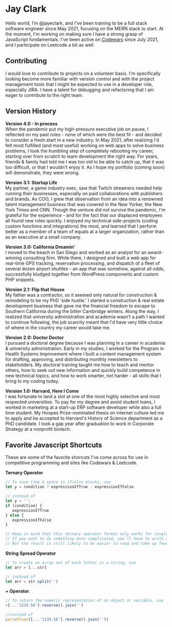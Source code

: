 # Jay Clark

Hello world, I’m @jayeclark, and I've been training to be a full stack software engineer since May 2021, focusing on the MERN stack to start. At the moment, I'm working on making sure I have a strong grasp of JavaScript fundamentals. I've been active on [Codewars](https://www.codewars.com/users/jayclark) since July 2021, and I participate on Leetcode a bit as well.

## Contributing
I would love to contribute to projects on a volunteer basis. I'm specifically looking become more familiar with version control and with the project management tools that I might be expected to use in a developer role, especially JIRA. I have a talent for debugging and refactoring that I am eager to contribute to the right team.

## Version History

**Version 4.0 - In process**  
When the pandemic put my high-pressure executive job on pause, I reflected on my past roles - none of which were the best fit - and decided to consider a fresh start in a new industry. In May 2021, after realizing I'd felt most fulfilled (and most useful) working on web apps to solve business problems, I took the humbling step of completely rebooting my career, starting over from scratch to learn development the right way. For years, friends & family had told me I was too old to be able to catch up, that it was too difficult, or that I wouldn't enjoy it. As I hope my portfolio (coming soon) will demonstrate, they were wrong.

**Version 3.1: Startup Life**  
My partner, a game industry exec, saw that Twitch streamers needed help running their businesses, especially on paid collaborations with publishers and brands. As COO, I grew that observation from an idea into a renowned talent management business that was covered in the New Yorker, the New York Times and CNN. Though the venture did not survive the pandemic, I'm grateful for the experience - and for the fact that our displaced employees all found new roles quickly. I enjoyed my technical side-projects (coding custom functions and integrations) the most, and learned that I perform better as a member of a team of equals at a larger organization, rather than as an executive at a small company.

**Version 3.0: California Dreamin'**  
I moved to the beach in San Diego and worked as an analyst for an award-winning consulting firm. While there, I designed and built a web app for real-time GPS tracking, reservation processing, and dispatch of a fleet of several dozen airport shuttles - an app that was somehow, against all odds, successfully kludged together from WordPress components and custom PHP snippets.

**Version 2.1: Flip that House**  
My father was a contractor, so it seemed only natural for construction & remodeling to be my PhD 'side hustle.' I started a construction & real estate development business that gave me the financial freedom to escape to Southern California during the bitter Cambridge winters. Along the way, I realized that university administration and academia wasn't a path I wanted to continue following, the job scarcity meant that I'd have very little choice of where in the country my career would take me.

**Version 2.0: Doctor Doctor**  
I pursued a doctoral degree because I was planning in a career in academia & university administration. Early in my studies, I worked for the Program in Health Systems Improvement where I built a content management system for drafting, approving, and distributing monthly newsletters to stakeholders. My doctoral training taught me how to teach and mentor others, how to seek out new information and quickly build competence in new technical topics, and how to work smarter, not harder - all skills that I bring to my coding today.

**Version 1.0: Harvard, Here I Come**  
I was fortunate to land a slot at one of the most highly selective and most respected universities. To pay for my degree and avoid student loans, I worked in marketing at a start-up ERP software developer while also a full time student. My Hoopes Prize-nominated thesis on internet culture led me to apply and be accepted to Harvard's History of Science department as a PhD candidate. I took a gap year after graduation to work in Corporate Strategy at a nonprofit biotech.

## Favorite Javascript Shortcuts
These are some of the favorite shorcuts I've come across for use in competitive programming and sites like Codewars & Leetcode.

**Ternary Operator**  
```javascript
// To save time & space in if/else blocks, use
let y = condition ? expressionIfTrue : expressionIfFalse

// instead of 
let y = '';
if (condition) { 
   expressionIfTrue 
} else { 
   expressionIfFalse 
}

// Keep in mind that this ternary operator format only works for single-line values or expressions. 
// If you want to do something more complicated, you'll have to write a helper function. 
// But the result is still likely to be easier to read and take up fewer lines of code. 
```

**String Spread Operator**  

```javascript 
// To create an array out of each letter in a string, use
let arr = [...str]

// instead of 
let arr = str.split('')
```
**+ Operator**. 
```javascript
// To return the numeric representation of an object or variable, use
+[...'1234.56'].reverse().join('')

//instead of 
parseFloat([...'1234.56'].reverse().join(''))
```


<!---
jayeclark/jayeclark is a ✨ special ✨ repository because its `README.md` (this file) appears on your GitHub profile.
You can click the Preview link to take a look at your changes.
--->
